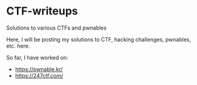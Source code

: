 # CTF-writeups

Solutions to various CTFs and pwnables

Here, I will be posting my solutions to CTF, hacking challenges, pwnables, etc. here.

So far, I have worked on:
- https://pwnable.kr/
- https://247ctf.com/